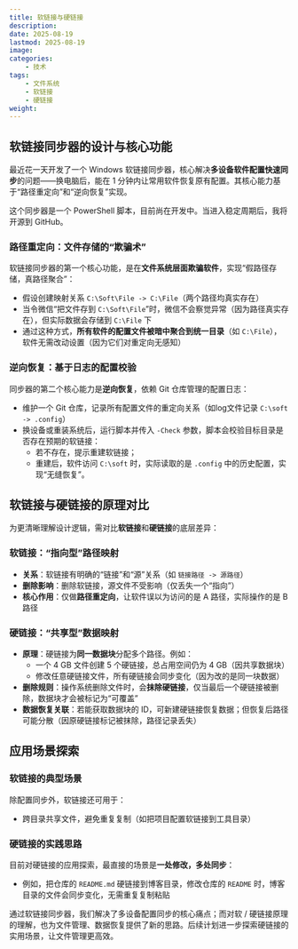 ```yaml
---
title: 软链接与硬链接
description: 
date: 2025-08-19
lastmod: 2025-08-19
image: 
categories:
    - 技术
tags:
    - 文件系统
    - 软链接
    - 硬链接
weight: 
---
```


## 软链接同步器的设计与核心功能

最近花一天开发了一个 Windows 软链接同步器，核心解决**多设备软件配置快速同步**的问题——换电脑后，能在 1 分钟内让常用软件恢复原有配置。其核心能力基于“路径重定向”和“逆向恢复”实现。

这个同步器是一个 PowerShell 脚本，目前尚在开发中。当进入稳定周期后，我将开源到 GitHub。

### 路径重定向：文件存储的“欺骗术”

软链接同步器的第一个核心功能，是在**文件系统层面欺骗软件**，实现“假路径存储，真路径聚合”：

- 假设创建映射关系 `C:\Soft\File -> C:\File`（两个路径均真实存在）
- 当令微信“把文件存到 `C:\Soft\File`”时，微信不会察觉异常（因为路径真实存在），但实际数据会存储到 `C:\File` 下
- 通过这种方式，**所有软件的配置文件被暗中聚合到统一目录**（如 `C:\File`），软件无需改动设置（因为它们对重定向无感知）

### 逆向恢复：基于日志的配置校验

同步器的第二个核心能力是**逆向恢复**，依赖 Git 仓库管理的配置日志：

- 维护一个 Git 仓库，记录所有配置文件的重定向关系（如log文件记录 `C:\soft -> .config`）
- 换设备或重装系统后，运行脚本并传入 `-Check` 参数，脚本会校验目标目录是否存在预期的软链接：
  - 若不存在，提示重建软链接；
  - 重建后，软件访问 `C:\soft` 时，实际读取的是 `.config` 中的历史配置，实现“无缝恢复”。

## 软链接与硬链接的原理对比

为更清晰理解设计逻辑，需对比**软链接**和**硬链接**的底层差异：

### 软链接：“指向型”路径映射

- **关系**：软链接有明确的“链接”和“源”关系（如 `链接路径 -> 源路径`）
- **删除影响**：删除软链接，源文件不受影响（仅丢失一个“指向”）
- **核心作用**：仅做**路径重定向**，让软件误以为访问的是 A 路径，实际操作的是 B 路径

### 硬链接：“共享型”数据映射

- **原理**：硬链接为**同一数据块**分配多个路径。例如：
  - 一个 4 GB 文件创建 5 个硬链接，总占用空间仍为 4 GB（因共享数据块）
  - 修改任意硬链接文件，所有硬链接会同步变化（因为改的是同一块数据）
- **删除规则**：操作系统删除文件时，会**抹除硬链接**，仅当最后一个硬链接被删除，数据块才会被标记为“可覆盖”
- **数据恢复关联**：若能获取数据块的 ID，可新建硬链接恢复数据；但恢复后路径可能分散（因原硬链接标记被抹除，路径记录丢失）

## 应用场景探索

### 软链接的典型场景

除配置同步外，软链接还可用于：

- 跨目录共享文件，避免重复复制（如把项目配置软链接到工具目录）

### 硬链接的实践思路

目前对硬链接的应用探索，最直接的场景是**一处修改，多处同步**：

- 例如，把仓库的 `README.md` 硬链接到博客目录，修改仓库的 `README` 时，博客目录的文件会同步变化，无需重复复制粘贴

通过软链接同步器，我们解决了多设备配置同步的核心痛点；而对软 / 硬链接原理的理解，也为文件管理、数据恢复提供了新的思路。后续计划进一步探索硬链接的实用场景，让文件管理更高效。

